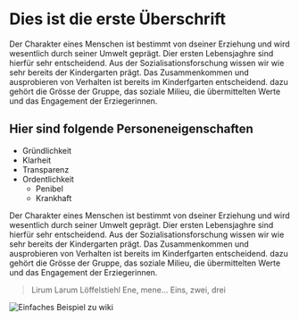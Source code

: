 # Dies ist die erste Überschrift 

Der Charakter eines Menschen ist bestimmt von dseiner Erziehung und wird wesentlich durch seiner Umwelt geprägt. Dier ersten Lebensjaghre sind hierfür sehr entscheidend. Aus der Sozialisationsforschung wissen wir wie sehr bereits der Kindergarten prägt. Das Zusammenkommen und ausprobieren von Verhalten ist bereits im Kinderfgarten entscheidend. dazu gehört die Grösse der Gruppe, das soziale Milieu, die übermittelten Werte und das Engagement der Erziegerinnen.

## Hier sind folgende Personeneigenschaften

* Gründlichkeit
* Klarheit
* Transparenz
* Ordentlichkeit
	* Penibel
	* Krankhaft

Der Charakter eines Menschen ist bestimmt von dseiner Erziehung und wird wesentlich durch seiner Umwelt geprägt. Dier ersten Lebensjaghre sind hierfür sehr entscheidend. Aus der Sozialisationsforschung wissen wir wie sehr bereits der Kindergarten prägt. Das Zusammenkommen und ausprobieren von Verhalten ist bereits im Kinderfgarten entscheidend. dazu gehört die Grösse der Gruppe, das soziale Milieu, die übermittelten Werte und das Engagement der Erziegerinnen.
> Lirum Larum Löffelstiehl
> Ene, mene...
> Eins, zwei, drei

![Einfaches Beispiel zu wiki](https://commons.wikimedia.org/wiki/File:Example_de.jpg "Beispielbild")